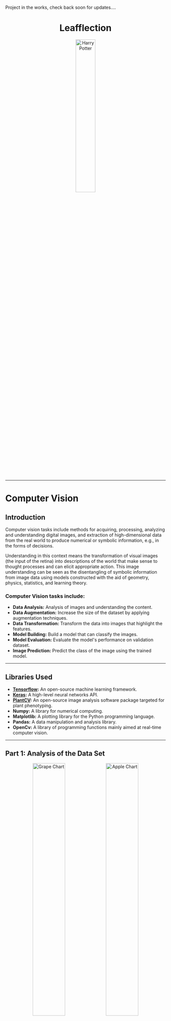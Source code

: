 Project in the works, check back soon for updates....

<h1 align="center">Leafflection</h1>

<div align="center">
<img src="images/tree.png" alt="Harry Potter" width="35%">
</div>

---

# Computer Vision

## Introduction

Computer vision tasks include methods for acquiring,
processing, analyzing and understanding digital images,
and extraction of high-dimensional data from the real world
to produce numerical or symbolic information,
e.g., in the forms of decisions.

Understanding in this context means the transformation of visual images
(the input of the retina)
into descriptions of the world that make sense to thought processes and can
elicit appropriate action.
This image understanding can be seen as the disentangling of
symbolic information from image data
using models constructed with the aid of geometry,
physics, statistics, and learning theory.

### Computer Vision tasks include:

- **Data Analysis:** Analysis of images and understanding the content.
- **Data Augmentation:** Increase the size of the dataset by applying
  augmentation techniques.
- **Data Transformation:** Transform the data into images that highlight the
  features.
- **Model Building:** Build a model that can classify the images.
- **Model Evaluation:** Evaluate the model's performance on validation dataset.
- **Image Prediction:** Predict the class of the image using the trained model.

-------------------

## Libraries Used

- **[Tensorflow](https://tensorflow.org/guide/):** An open-source machine
  learning framework.
- **[Keras](https://keras.io/):** A high-level neural networks API.
- **[PlantCV](https://plantcv.readthedocs.io/en/stable/):** An open-source
  image analysis software package targeted for plant phenotyping.
- **Numpy:** A library for numerical computing.
- **Matplotlib:** A plotting library for the Python programming language.
- **Pandas:** A data manipulation and analysis library.
- **OpenCv:** A library of programming functions mainly aimed at real-time
  computer vision.

-------------------

## Part 1: Analysis of the Data Set

<div align="center">
  <img src="images/grape_chart.png" alt="Grape Chart" width="45%">
  <img src="images/apple_chart.png" alt="Apple Chart" width="45%">
</div>

### Instructions

Write a program named `distribution.py`
that takes as arguments a directory and
fetches images in its subdirectories.
This program, and therefore you, must then extract
and analyze/understand the data
set from the images.
The program should output pie charts and bar
charts for each plant type.
Your program must also retrieve the name of the directory
to name the chart’s colones accordingly.

### Example

```bash
python3 distribution.py --src leaves/
````

The program will walk through the directories and find the root directory.
It will then extract the subdirectory names and the images in them.
To analyze the data set, the program will output pie charts and bar charts
for each plant type.

-------------------

## Part 2: Data augmentation

Looking and the data set, you will notice that the images are not enough to
train a model. The data is not balanced, which could lead to overfitting.
To solve this problem, you will need to augment the data set. This is where
`augmentation.py` comes in. This program takes in a directory and applies
augmentation techniques to the images in the directory.

It automatically
detects the directory with the most images and augments the images in the
other directories to match the number of images in the directory with the most
images. Additionally, you can specify the number of images you want to augment.

<div align="center">
    <div style="display: inline-block; text-align: center; width: 20%;">
        <img src="images/augmented_gif.gif" alt="Original" width="100%">
        <div>Augmented Images created from a single image.</div>
    </div>
</div>


Above, you can see an example of an image going through different augmentation
techniques. The original image is top and center, and below are the augmented
versions of the image.

```bash
python3 augmentation.py --src leaves/
```

After balancing the data set, we check out the distribution of the data set
again. The data set is now balanced, and we can proceed to the next step.

<div align="center">
  <img src="images/grape_chart_balanced.png" alt="Grape Chart" width="45%">
  <img src="images/apple_chart_balanced.png" alt="Apple Chart" width="45%">
</div>


-------------------

## Part 3: Image Transformation

Next, we want to better understand the images in the data set. To achieve
this, we will transform the images to highlight the features in the images.

<div align="center">
    <div style="display: inline-block; text-align: center; width: 20%;">
        <img src="images/transformed_gif.gif" alt="Transformed" width="100%">
        <div>Transformed Images created from a single image.</div>
    </div>
</div>
<div align="center">
    <div style="display: inline-block; text-align: center; width: 20%;">
        <img src="images/transformed_histogram.png" alt="Histogram" width="100%">
        <div>Transformed Image Histogram</div>
    </div>
</div>




-------------------

To run Tensorflow on docker with GPU support, use the following command:

```bash
docker run -it --rm --runtime=nvidia tensorflow/tensorflow:latest-gpu python
```

To run Tensorflow on docker with CPU support, use the following command:

```bash
docker run -it tensorflow/tensorflow bash
```

### Model Architecture Overview

```bash
Model: "sequential"
┏━━━━━━━━━━━━━━━━━━━━━━━━━━━━━━━━━━━━━━┳━━━━━━━━━━━━━━━━━━━━━━━━━━━━━┳━━━━━━━━━━━━━━━━━┓
┃ Layer (type)                         ┃ Output Shape                ┃         Param # ┃
┡━━━━━━━━━━━━━━━━━━━━━━━━━━━━━━━━━━━━━━╇━━━━━━━━━━━━━━━━━━━━━━━━━━━━━╇━━━━━━━━━━━━━━━━━┩
│ rescaling (Rescaling)                │ (None, 256, 256, 3)         │               0 │
├──────────────────────────────────────┼─────────────────────────────┼─────────────────┤
│ conv2d (Conv2D)                      │ (None, 256, 256, 16)        │             448 │
├──────────────────────────────────────┼─────────────────────────────┼─────────────────┤
│ max_pooling2d (MaxPooling2D)         │ (None, 128, 128, 16)        │               0 │
├──────────────────────────────────────┼─────────────────────────────┼─────────────────┤
│ conv2d_1 (Conv2D)                    │ (None, 128, 128, 32)        │           4,640 │
├──────────────────────────────────────┼─────────────────────────────┼─────────────────┤
│ max_pooling2d_1 (MaxPooling2D)       │ (None, 64, 64, 32)          │               0 │
├──────────────────────────────────────┼─────────────────────────────┼─────────────────┤
│ conv2d_2 (Conv2D)                    │ (None, 64, 64, 64)          │          18,496 │
├──────────────────────────────────────┼─────────────────────────────┼─────────────────┤
│ max_pooling2d_2 (MaxPooling2D)       │ (None, 32, 32, 64)          │               0 │
├──────────────────────────────────────┼─────────────────────────────┼─────────────────┤
│ conv2d_3 (Conv2D)                    │ (None, 32, 32, 128)         │          73,856 │
├──────────────────────────────────────┼─────────────────────────────┼─────────────────┤
│ max_pooling2d_3 (MaxPooling2D)       │ (None, 16, 16, 128)         │               0 │
├──────────────────────────────────────┼─────────────────────────────┼─────────────────┤
│ flatten (Flatten)                    │ (None, 32768)               │               0 │
├──────────────────────────────────────┼─────────────────────────────┼─────────────────┤
│ dense (Dense)                        │ (None, 128)                 │       4,194,432 │
├──────────────────────────────────────┼─────────────────────────────┼─────────────────┤
│ dropout (Dropout)                    │ (None, 128)                 │               0 │
├──────────────────────────────────────┼─────────────────────────────┼─────────────────┤
│ dense_1 (Dense)                      │ (None, 8)                   │           1,032 │
└──────────────────────────────────────┴─────────────────────────────┴─────────────────┘
 Total params: 12,878,714 (49.13 MB)
 Trainable params: 4,292,904 (16.38 MB)
 Non-trainable params: 0 (0.00 B)
 Optimizer params: 8,585,810 (32.75 MB)

```

This document provides an overview of the architecture of a convolutional
neural network (CNN) model designed for image classification.
Each layer of the model is explained in terms of its purpose,
output shape, and the number of parameters (`Param #`) it utilizes.

#### Layer-by-Layer Explanation

#### 1. Rescaling Layer (`rescaling`)

- **Purpose**: Normalize pixel values of input images to the range [0, 1].
- **Output Shape**: `(None, 256, 256, 3)`
- **Param #**: `0`
    - No trainable parameters; it's a preprocessing step.

#### 2. Convolutional Layer (`conv2d`)

- **Purpose**: Apply convolution operation with 16 filters.
- **Output Shape**: `(None, 253, 253, 16)`
- **Param #**: `784`
    - **Explanation**:
        - **Convolution**: This layer convolves (slides) 16 filters (small
          matrices) across the input image to produce 16 feature maps.
        - **Kernel Size**: The size of each filter matrix is `4x4`
          pixels (`kernel_size=4`), which determines the local input region to
          which each filter is applied.
        - **Activation Function (ReLU)**: Applies the ReLU (Rectified Linear
          Unit) activation function element-wise to introduce non-linearity.

#### 3. MaxPooling2D Layer (`max_pooling2d`)

- **Purpose**: Downsample representation by extracting maximum values.
- **Output Shape**: `(None, 126, 126, 16)`
- **Param #**: `0`
    - **Explanation**:
        - **Max Pooling**: Reduces the dimensionality of each feature map,
          retaining the most important information.
        - **Pool Size**: Defaults to a `2x2` window (`pool_size=(2, 2)`),
          halving the spatial dimensions (width and height).

#### 4. Convolutional Layer (`conv2d_1`)

- **Purpose**: Apply convolution operation with 32 filters.
- **Output Shape**: `(None, 123, 123, 32)`
- **Param #**: `8,224`
    - **Explanation**:
        - Builds upon the previous convolutional layer, extracting 32 different
          features.

#### 5. MaxPooling2D Layer (`max_pooling2d_1`)

- **Purpose**: Downsample representation.
- **Output Shape**: `(None, 61, 61, 32)`
- **Param #**: `0`

#### 6. Dropout Layer (`dropout`)

- **Purpose**: Regularization to prevent overfitting by randomly setting a
  fraction of input units to zero.
- **Output Shape**: `(None, 61, 61, 32)`
- **Param #**: `0`

#### 7. Convolutional Layer (`conv2d_2`)

- **Purpose**: Apply convolution operation with 64 filters.
- **Output Shape**: `(None, 58, 58, 64)`
- **Param #**: `32,832`

#### 8. MaxPooling2D Layer (`max_pooling2d_2`)

- **Purpose**: Further downsample representation.
- **Output Shape**: `(None, 29, 29, 64)`
- **Param #**: `0`

#### 9. Dropout Layer (`dropout_1`)

- **Purpose**: Regularization to prevent overfitting.
- **Output Shape**: `(None, 29, 29, 64)`
- **Param #**: `0`

#### 10. Convolutional Layer (`conv2d_3`)

- **Purpose**: Apply convolution operation with 128 filters.
- **Output Shape**: `(None, 26, 26, 128)`
- **Param #**: `131,200`

#### 11. MaxPooling2D Layer (`max_pooling2d_3`)

- **Purpose**: Further downsample representation.
- **Output Shape**: `(None, 13, 13, 128)`
- **Param #**: `0`

#### 12. Flatten Layer (`flatten`)

- **Purpose**: Convert 2D matrix into a vector.
- **Output Shape**: `(None, 21632)`
- **Param #**: `0`

#### 13. Dense Layer (`dense`)

- **Purpose**: Fully connected layer with 128 neurons.
- **Output Shape**: `(None, 128)`
- **Param #**: `2,769,024`

#### 14. Dense Layer (`dense_1`)

- **Purpose**: Output layer with 8 neurons (equal to the number of classes).
- **Output Shape**: `(None, 8)`
- **Param #**: `1,032`

---

## Summary

This CNN model uses a series of convolutional and pooling layers followed by
fully connected layers for image classification. Here's a breakdown of key
terms:

- **Convolutional Layer**: Applies filters to input images to extract features
  like edges and textures.
- **Max Pooling**: Reduces the spatial dimensions of each feature map, focusing
  on the most important features.
- **Kernel Size**: Specifies the size of the filter matrix used in
  convolutional layers.
- **Dropout**: Randomly drops a fraction of connections between layers during
  training to prevent overfitting.
- **Activation Function (ReLU)**: Introduces non-linearity to the model,
  allowing it to learn complex patterns in the data.

Understanding these components helps in designing effective neural networks for
tasks like image classification, improving both model accuracy and efficiency.
